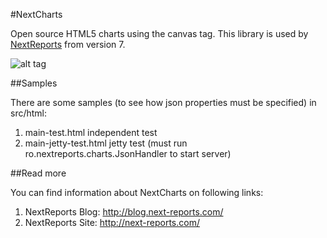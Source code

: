 #NextCharts

Open source HTML5 charts using the canvas tag. This library is used by [NextReports](https://github.com/nextreports/nextreports) from version 7.

![alt tag](http://2.bp.blogspot.com/-ouJicYwR4D0/Uv3pAiWORgI/AAAAAAAAJDo/a6RxWpXU3QM/s1600/NextServerCharts-white.png)

##Samples

There are some samples (to see how json properties must be specified) in src/html:

1. main-test.html             independent test
2. main-jetty-test.html       jetty test (must run ro.nextreports.charts.JsonHandler to start server)   

##Read more

You can find information about NextCharts on following links:

1. NextReports Blog: http://blog.next-reports.com/
2. NextReports Site: http://next-reports.com/
